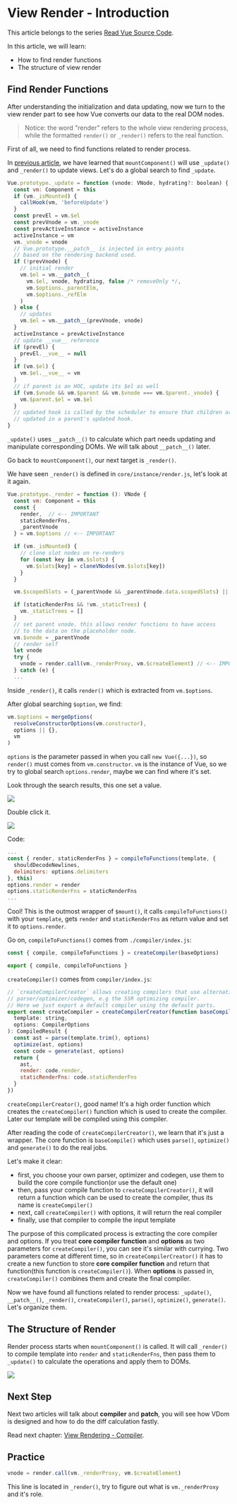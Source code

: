 # View Render - Introduction

This article belongs to the series [Read Vue Source Code](https://github.com/numbbbbb/read-vue-source-code).

In this article, we will learn:

- How to find render functions
- The structure of view render

## Find Render Functions

After understanding the initialization and data updating, now we turn to the view render part to see how Vue converts our data to the real DOM nodes.

> Notice: the word "render" refers to the whole view rendering process, while the formatted `render()` or `_render()` refers to the real function.

First of all, we need to find functions related to render process.

In [previous article](https://github.com/numbbbbb/read-vue-source-code/blob/master/05-dynamic-data-lazy-sync-and-queue.md), we have learned that `mountComponent()` will use `_update()` and `_render()` to update views. Let's do a global search to find `_update`.

```javascript
Vue.prototype._update = function (vnode: VNode, hydrating?: boolean) {
  const vm: Component = this
  if (vm._isMounted) {
    callHook(vm, 'beforeUpdate')
  }
  const prevEl = vm.$el
  const prevVnode = vm._vnode
  const prevActiveInstance = activeInstance
  activeInstance = vm
  vm._vnode = vnode
  // Vue.prototype.__patch__ is injected in entry points
  // based on the rendering backend used.
  if (!prevVnode) {
    // initial render
    vm.$el = vm.__patch__(
      vm.$el, vnode, hydrating, false /* removeOnly */,
      vm.$options._parentElm,
      vm.$options._refElm
    )
  } else {
    // updates
    vm.$el = vm.__patch__(prevVnode, vnode)
  }
  activeInstance = prevActiveInstance
  // update __vue__ reference
  if (prevEl) {
    prevEl.__vue__ = null
  }
  if (vm.$el) {
    vm.$el.__vue__ = vm
  }
  // if parent is an HOC, update its $el as well
  if (vm.$vnode && vm.$parent && vm.$vnode === vm.$parent._vnode) {
    vm.$parent.$el = vm.$el
  }
  // updated hook is called by the scheduler to ensure that children are
  // updated in a parent's updated hook.
}
```

`_update()` uses `__patch__()` to calculate which part needs updating and manipulate corresponding DOMs. We will talk about `__patch__()` later.

Go back to `mountComponent()`, our next target is `_render()`.

We have seen `_render()` is defined in `core/instance/render.js`, let's look at it again.

```javascript
Vue.prototype._render = function (): VNode {
  const vm: Component = this
  const {
    render,  // <-- IMPORTANT
    staticRenderFns,
    _parentVnode
  } = vm.$options // <-- IMPORTANT

  if (vm._isMounted) {
    // clone slot nodes on re-renders
    for (const key in vm.$slots) {
      vm.$slots[key] = cloneVNodes(vm.$slots[key])
    }
  }

  vm.$scopedSlots = (_parentVnode && _parentVnode.data.scopedSlots) || emptyObject

  if (staticRenderFns && !vm._staticTrees) {
    vm._staticTrees = []
  }
  // set parent vnode. this allows render functions to have access
  // to the data on the placeholder node.
  vm.$vnode = _parentVnode
  // render self
  let vnode
  try {
    vnode = render.call(vm._renderProxy, vm.$createElement) // <-- IMPORTANT
  } catch (e) {
  ...
```

Inside `_render()`, it calls `render()` which is extracted from `vm.$options`.

After global searching `$option`, we find:

```javascript
vm.$options = mergeOptions(
  resolveConstructorOptions(vm.constructor),
  options || {},
  vm
)
```

`options` is the parameter passed in when you call `new Vue({...})`, so `render()` must comes from `vm.constructor`. `vm` is the instance of Vue, so we try to global search `options.render`, maybe we can find where it's set.

Look through the search results, this one set a value.

![](http://i.imgur.com/RvT8WgO.jpg)

Double click it.

![](http://i.imgur.com/wVMfCcr.jpg)

Code:

```javascript
...
const { render, staticRenderFns } = compileToFunctions(template, {
  shouldDecodeNewlines,
  delimiters: options.delimiters
}, this)
options.render = render
options.staticRenderFns = staticRenderFns
...
```

Cool! This is the outmost wrapper of `$mount()`, it calls `compileToFunctions()` with your `template`, gets `render` and `staticRenderFns` as return value and set it to `options.render`.

Go on, `compileToFunctions()` comes from `./compiler/index.js`:

```javascript
const { compile, compileToFunctions } = createCompiler(baseOptions)

export { compile, compileToFunctions }
```

`createCompiler()` comes from `compiler/index.js`:

```javascript
// `createCompilerCreator` allows creating compilers that use alternative
// parser/optimizer/codegen, e.g the SSR optimizing compiler.
// Here we just export a default compiler using the default parts.
export const createCompiler = createCompilerCreator(function baseCompile (
  template: string,
  options: CompilerOptions
): CompiledResult {
  const ast = parse(template.trim(), options)
  optimize(ast, options)
  const code = generate(ast, options)
  return {
    ast,
    render: code.render,
    staticRenderFns: code.staticRenderFns
  }
})
```

`createCompilerCreator()`, good name! It's a high order function which creates the `createCompiler()` function which is used to create the compiler. Later our template will be compiled using this compiler.

After reading the code of `createCompilerCreator()`, we learn that it's just a wrapper. The core function is `baseCompile()` which uses `parse()`, `optimize()` and `generate()` to do the real jobs.

Let's make it clear:

- first, you choose your own parser, optimizer and codegen, use them to build the core compile function(or use the default one)
- then, pass your compile function to `createCompilerCreator()`, it will return a function which can be used to create the compiler, thus its name is `createCompiler()`
- next, call `createCompiler()` with options, it will return the real compiler
- finally, use that compiler to compile the input template

The purpose of this complicated process is extracting the core compiler and options. If you treat **core compiler function** and **options** as two parameters for `createCompiler()`, you can see it's similar with currying. Two parameters come at different time, so in `createCompilerCreator()` it has to create a new function to store **core compiler function** and return that function(this function is `createCompiler()`). When **options** is passed in, `createCompiler()` combines them and create the final compiler.

Now we have found all functions related to render process: `_update()`, `__patch__()`, `_render()`, `createCompiler()`, `parse()`, `optimize()`, `generate()`. Let's organize them.

## The Structure of Render

Render process starts when `mountComponent()` is called. It will call `_render()` to compile template into `render` and `staticRenderFns`, then pass them to `_update()` to calculate the operations and apply them to DOMs.

![](http://i.imgur.com/NM77eiy.jpg)

## Next Step

Next two articles will talk about **compiler** and **patch**, you will see how VDom is designed and how to do the diff calculation fastly.

Read next chapter: [View Rendering - Compiler](https://github.com/numbbbbb/read-vue-source-code/blob/master/07-view-render-compiler.md).

## Practice

```javascript
vnode = render.call(vm._renderProxy, vm.$createElement)
```

This line is located in `_render()`, try to figure out what is `vm._renderProxy` and it's role.




